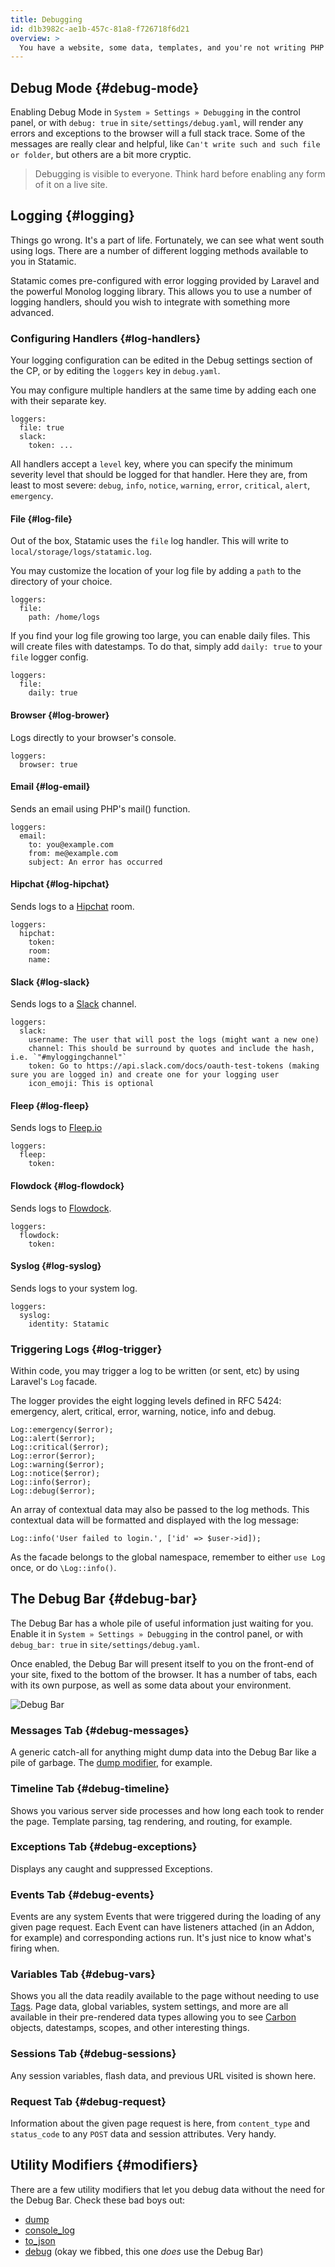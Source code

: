 ```yaml
---
title: Debugging
id: d1b3982c-ae1b-457c-81a8-f726718f6d21
overview: >
  You have a website, some data, templates, and you're not writing PHP anywhere. How on earth do you look under the hood? Know when something is broken? Fine-tune performance? Excellent question. Here come the answers.
---
```


## Debug Mode {#debug-mode}

Enabling Debug Mode in `System » Settings » Debugging` in the control panel, or with `debug: true` in `site/settings/debug.yaml`, will render any errors and exceptions to the browser will a full stack trace. Some of the messages are really clear and helpful, like `Can't write such and such file or folder`, but others are a bit more cryptic.

> Debugging is visible to everyone. Think hard before enabling any form of it on a live site.


## Logging {#logging}

Things go wrong. It's a part of life. Fortunately, we can see what went south using logs. There are a number of different logging methods available to you in Statamic.

Statamic comes pre-configured with error logging provided by Laravel and the powerful Monolog logging library. This allows you to use a number of logging handlers, should you wish to integrate with something more advanced.

### Configuring Handlers {#log-handlers}

Your logging configuration can be edited in the Debug settings section of the CP, or by editing the `loggers` key in `debug.yaml`.

You may configure multiple handlers at the same time by adding each one with their separate key.

```
loggers:
  file: true
  slack:
    token: ...
```

All handlers accept a `level` key, where you can specify the minimum severity level that should be logged for that handler. Here they are, from least to most severe: `debug`, `info`, `notice`, `warning`, `error`, `critical`, `alert`, `emergency`.

#### File {#log-file}

Out of the box, Statamic uses the `file` log handler. This will write to `local/storage/logs/statamic.log`.

You may customize the location of your log file by adding a `path` to the directory of your choice.

```
loggers:
  file:
    path: /home/logs
```

If you find your log file growing too large, you can enable daily files. This will create files
with datestamps. To do that, simply add `daily: true` to your `file` logger config.

```
loggers:
  file:
    daily: true
```

#### Browser {#log-brower}

Logs directly to your browser's console.

```
loggers:
  browser: true
```

#### Email {#log-email}

Sends an email using PHP's mail() function.

```
loggers:
  email:
    to: you@example.com
    from: me@example.com
    subject: An error has occurred
```

#### Hipchat {#log-hipchat}

Sends logs to a [Hipchat](https://www.hipchat.com/) room.

```
loggers:
  hipchat:
    token:
    room:
    name:
```

#### Slack {#log-slack}

Sends logs to a [Slack](https://slack.com/) channel.

```
loggers:
  slack:
    username: The user that will post the logs (might want a new one)
    channel: This should be surround by quotes and include the hash, i.e. `"#myloggingchannel"`
    token: Go to https://api.slack.com/docs/oauth-test-tokens (making sure you are logged in) and create one for your logging user
    icon_emoji: This is optional
```

#### Fleep {#log-fleep}

Sends logs to [Fleep.io](https://fleep.io/)

```
loggers:
  fleep:
    token:
```

#### Flowdock {#log-flowdock}

Sends logs to [Flowdock](https://www.flowdock.com/).

```
loggers:
  flowdock:
    token:
```

#### Syslog {#log-syslog}

Sends logs to your system log.

```
loggers:
  syslog:
    identity: Statamic
```

### Triggering Logs {#log-trigger}

Within code, you may trigger a log to be written (or sent, etc) by using Laravel's `Log` facade.

The logger provides the eight logging levels defined in RFC 5424: emergency, alert, critical, error, warning, notice, info and debug.

``` .language-php
Log::emergency($error);
Log::alert($error);
Log::critical($error);
Log::error($error);
Log::warning($error);
Log::notice($error);
Log::info($error);
Log::debug($error);
```

An array of contextual data may also be passed to the log methods. This contextual data will be formatted and displayed with the log message:

``` .language-php
Log::info('User failed to login.', ['id' => $user->id]);
```

As the facade belongs to the global namespace, remember to either `use Log` once, or do `\Log::info()`.

## The Debug Bar {#debug-bar}
The Debug Bar has a whole pile of useful information just waiting for you. Enable it in `System » Settings » Debugging` in the control panel, or with `debug_bar: true` in `site/settings/debug.yaml`.

Once enabled, the Debug Bar will present itself to you on the front-end of your site, fixed to the bottom of the browser. It has a number of tabs, each with its own purpose, as well as some data about your environment.

![Debug Bar](/assets/img/screenshots/debug-bar.png)

### Messages Tab {#debug-messages}

A generic catch-all for anything might dump data into the Debug Bar like a pile of garbage. The [dump modifier][dump], for example.

### Timeline Tab {#debug-timeline}

Shows you various server side processes and how long each took to render the page. Template parsing, tag rendering, and routing, for example.

### Exceptions Tab {#debug-exceptions}

Displays any caught and suppressed Exceptions.

### Events Tab {#debug-events}

Events are any system Events that were triggered during the loading of any given page request. Each Event can have listeners attached (in an Addon, for example) and corresponding actions run. It's just nice to know what's firing when.

### Variables Tab {#debug-vars}

Shows you all the data readily available to the page without needing to use [Tags][tags]. Page data, global variables, system settings, and more are all available in their pre-rendered data types allowing you to see [Carbon][carbon] objects, datestamps, scopes, and other interesting things.

### Sessions Tab {#debug-sessions}

Any session variables, flash data, and previous URL visited is shown here.

### Request Tab {#debug-request}

Information about the given page request is here, from `content_type` and `status_code` to any `POST` data and session attributes. Very handy.

## Utility Modifiers {#modifiers}

There are a few utility modifiers that let you debug data without the need for the Debug Bar. Check these bad boys out:

- [dump][dump]
- [console_log][console_log]
- [to_json][to_json]
- [debug][debug] (okay we fibbed, this one _does_ use the Debug Bar)


[tags]: /tags
[carbon]: http://carbon.nesbot.com/
[dump]: /modifiers#dump
[console_log]: /modifiers#console_log
[debug]: /modifiers#debug
[to_json]: /modifiers#to_json
